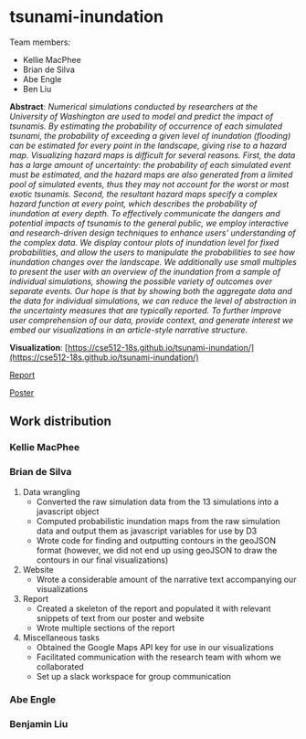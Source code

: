 # tsunami-inundation

Team members:

- Kellie MacPhee
- Brian de Silva
- Abe Engle
- Ben Liu

**Abstract**: *Numerical simulations conducted by researchers at the University of Washington are used to model and predict the impact of tsunamis. By estimating the probability of occurrence of each simulated tsunami, the probability of exceeding a given level of inundation (flooding) can be estimated for every point in the landscape, giving rise to a hazard map. Visualizing hazard maps is difficult for several reasons. First, the data has a large amount of uncertainty: the probability of each simulated event must be estimated, and the hazard maps are also generated from a limited pool of simulated events, thus they may not account for the worst or most exotic tsunamis. Second, the resultant hazard maps specify a complex hazard function at every point, which describes the probability of inundation at every depth.
To effectively communicate the dangers and potential impacts of tsunamis to the general public, we employ interactive and research-driven design techniques to enhance users' understanding of the complex data. We display contour plots of inundation level for fixed probabilities, and allow the users to manipulate the probabilities to see how inundation changes over the landscape. We additionally use small multiples to present the user with an overview of the inundation from a sample of individual simulations, showing the possible variety of outcomes over separate events. Our hope is that by showing both the aggregate data and the data for individual simulations, we can reduce the level of abstraction in the uncertainty measures that are typically reported. To further improve user comprehension of our data, provide context, and generate interest we embed our visualizations in an article-style narrative structure.*

**Visualization**: [https://cse512-18s.github.io/tsunami-inundation/](https://cse512-18s.github.io/tsunami-inundation/)

[Report](report/report.pdf)

[Poster](poster/poster.pdf)

## Work distribution

### Kellie MacPhee

### Brian de Silva
1. Data wrangling
    * Converted the raw simulation data from the 13 simulations into a javascript object
    * Computed probabilistic inundation maps from the raw simulation data and output them as javascript variables for use by D3
    * Wrote code for finding and outputting contours in the geoJSON format (however, we did not end up using geoJSON to draw the contours in our final visualizations)
2. Website
    * Wrote a considerable amount of the narrative text accompanying our visualizations
3. Report
    * Created a skeleton of the report and populated it with relevant snippets of text from our poster and website
    * Wrote multiple sections of the report
4. Miscellaneous tasks
    * Obtained the Google Maps API key for use in our visualizations
    * Facilitated communication with the research team with whom we collaborated
    * Set up a slack workspace for group communication

### Abe Engle

### Benjamin Liu